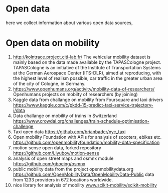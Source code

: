 # Open data
here we collect information about various open data sources, 

# Open data on mobility 

1. http://kolntrace.project.citi-lab.fr/  The vehicular mobility dataset is mainly based on the data made available by the TAPASCologne project. TAPASCologne is an initiative of the Institute of Transportation Systems at the German Aerospace Center (ITS-DLR), aimed at reproducing, with the highest level of realism possible, car traffic in the greater urban area of the city of Cologne, in Germany. 
2. https://www.openhumans.org/activity/mobility-data-of-researchers/ Openhumans projects  on mobilty of researchers (by joining)
3. Kaggle data from challange on mobility from Foursquare and taxi drivers https://www.kaggle.com/c/pkdd-15-predict-taxi-service-trajectory-i/data
4. Data challange on mobility of trains in Switzerland https://www.crowdai.org/challenges/train-schedule-optimisation-challenge 
5. Taxi open data https://github.com/brianbader/nyc_taxi
6. Open mobility Foundation with APIs for analysis of scooters, ebikes etc. https://github.com/openmobilityfoundation/mobility-data-specification
7. motion sense open data, forked repository https://github.com/Liyubov/motion-sense 
8. analysis of open street maps and osmnx module https://github.com/gboeing/osmnx
9. public mobility data from the project openmobilitydata.org https://github.com/OpenMobilityData/OpenMobilityData-Public data from 1233 providers in 672 locations worldwide.
10. nice library for analysis of mobility www.scikit-mobility/scikit-mobility 

